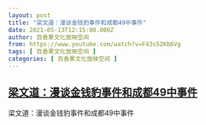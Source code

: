 ```yaml
---
layout: post
title: "梁文道：漫谈金钱豹事件和成都49中事件"
date: 2021-05-13T12:15:00.000Z
author: 百香果文化放映空间
from: https://www.youtube.com/watch?v=F43s52Kb6Vg
tags: [ 百香果文化放映空间 ]
categories: [ 百香果文化放映空间 ]
---
```

<!--1620908100000-->
[梁文道：漫谈金钱豹事件和成都49中事件](https://www.youtube.com/watch?v=F43s52Kb6Vg)
------

<div>
梁文道：漫谈金钱豹事件和成都49中事件
</div>
